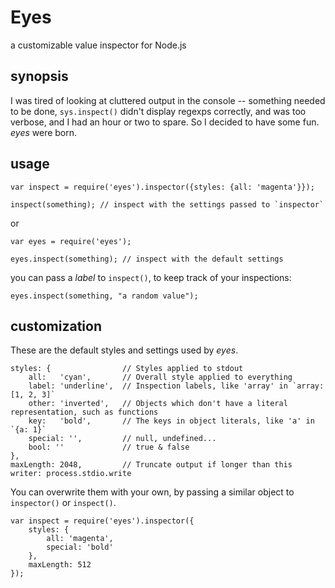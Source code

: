 Eyes
====

a customizable value inspector for Node.js

synopsis
--------

I was tired of looking at cluttered output in the console -- something needed to be done,
`sys.inspect()` didn't display regexps correctly, and was too verbose, and I had an hour or two to spare. 
So I decided to have some fun. _eyes_ were born.

usage
-----

    var inspect = require('eyes').inspector({styles: {all: 'magenta'}});

    inspect(something); // inspect with the settings passed to `inspector`

or

    var eyes = require('eyes');

    eyes.inspect(something); // inspect with the default settings

you can pass a _label_ to `inspect()`, to keep track of your inspections:

    eyes.inspect(something, "a random value");

customization
-------------

These are the default styles and settings used by _eyes_.

    styles: {                // Styles applied to stdout
        all:   'cyan',       // Overall style applied to everything 
        label: 'underline',  // Inspection labels, like 'array' in `array: [1, 2, 3]`
        other: 'inverted',   // Objects which don't have a literal representation, such as functions
        key:   'bold',       // The keys in object literals, like 'a' in `{a: 1}`
        special: '',         // null, undefined...
        bool: ''             // true & false
    },
    maxLength: 2048,         // Truncate output if longer than this
    writer: process.stdio.write

You can overwrite them with your own, by passing a similar object to `inspector()` or `inspect()`.

    var inspect = require('eyes').inspector({
        styles: {
            all: 'magenta',
            special: 'bold'
        },
        maxLength: 512
    });

